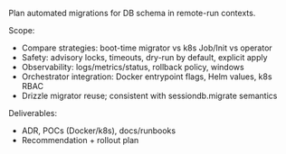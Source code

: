 Plan automated migrations for DB schema in remote-run contexts.

Scope:
- Compare strategies: boot-time migrator vs k8s Job/Init vs operator
- Safety: advisory locks, timeouts, dry-run by default, explicit apply
- Observability: logs/metrics/status, rollback policy, windows
- Orchestrator integration: Docker entrypoint flags, Helm values, k8s RBAC
- Drizzle migrator reuse; consistent with sessiondb.migrate semantics

Deliverables:
- ADR, POCs (Docker/k8s), docs/runbooks
- Recommendation + rollout plan

